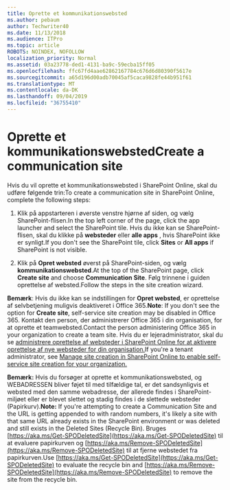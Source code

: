 ```yaml
---
title: Oprette et kommunikationswebsted
ms.author: pebaum
author: Techwriter40
ms.date: 11/13/2018
ms.audience: ITPro
ms.topic: article
ROBOTS: NOINDEX, NOFOLLOW
localization_priority: Normal
ms.assetid: 03a23778-ded1-4131-ba9c-59ecba15ff05
ms.openlocfilehash: ffc67fd4aae62862167784c676d6d80390f5617e
ms.sourcegitcommit: a65d196d00adb70045af5caca9828fe44b951f61
ms.translationtype: MT
ms.contentlocale: da-DK
ms.lasthandoff: 09/04/2019
ms.locfileid: "36755410"
---
```

# <a name="create-a-communication-site"></a><span data-ttu-id="d27d0-102">Oprette et kommunikationswebsted</span><span class="sxs-lookup"><span data-stu-id="d27d0-102">Create a communication site</span></span>

<span data-ttu-id="d27d0-103">Hvis du vil oprette et kommunikationswebsted i SharePoint Online, skal du udføre følgende trin:</span><span class="sxs-lookup"><span data-stu-id="d27d0-103">To create a communication site in SharePoint Online, complete the following steps:</span></span> 
  
1. <span data-ttu-id="d27d0-104">Klik på appstarteren i øverste venstre hjørne af siden, og vælg SharePoint-flisen.</span><span class="sxs-lookup"><span data-stu-id="d27d0-104">In the top left corner of the page, click the app launcher and select the SharePoint tile.</span></span> <span data-ttu-id="d27d0-105">Hvis du ikke kan se SharePoint-flisen, skal du klikke på **websteder** eller **alle apps** , hvis SharePoint ikke er synligt.</span><span class="sxs-lookup"><span data-stu-id="d27d0-105">If you don't see the SharePoint tile, click **Sites** or **All apps** if SharePoint is not visible.</span></span> 
    
2. <span data-ttu-id="d27d0-106">Klik på **Opret websted** øverst på SharePoint-siden, og vælg **kommunikationswebsted**.</span><span class="sxs-lookup"><span data-stu-id="d27d0-106">At the top of the SharePoint page, click **Create site** and choose **Communication Site**.</span></span> <span data-ttu-id="d27d0-107">Følg trinnene i guiden oprettelse af websted.</span><span class="sxs-lookup"><span data-stu-id="d27d0-107">Follow the steps in the site creation wizard.</span></span> 
    
 <span data-ttu-id="d27d0-108">**Bemærk**: Hvis du ikke kan se indstillingen for **Opret websted**, er oprettelse af selvbetjening muligvis deaktiveret i Office 365.</span><span class="sxs-lookup"><span data-stu-id="d27d0-108">**Note**: If you don't see the option for **Create site**, self-service site creation may be disabled in Office 365.</span></span> <span data-ttu-id="d27d0-109">Kontakt den person, der administrerer Office 365 i din organisation, for at oprette et teamwebsted.</span><span class="sxs-lookup"><span data-stu-id="d27d0-109">Contact the person administering Office 365 in your organization to create a team site.</span></span> <span data-ttu-id="d27d0-110">Hvis du er lejeradministrator, skal du se [administrere oprettelse af websteder i SharePoint Online for at aktivere oprettelse af nye websteder for din organisation.](https://go.microsoft.com/fwlink/?linkid=2018780)</span><span class="sxs-lookup"><span data-stu-id="d27d0-110">If you're a tenant administrator, see [Manage site creation in SharePoint Online to enable self-service site creation for your organization.](https://go.microsoft.com/fwlink/?linkid=2018780)</span></span>
  
 <span data-ttu-id="d27d0-111">**Bemærk:** Hvis du forsøger at oprette et kommunikationswebsted, og WEBADRESSEN bliver føjet til med tilfældige tal, er det sandsynligvis et websted med den samme webadresse, der allerede findes i SharePoint-miljøet eller er blevet slettet og stadig findes i de slettede websteder (Papirkurv).</span><span class="sxs-lookup"><span data-stu-id="d27d0-111">**Note:** If you're attempting to create a Communication Site and the URL is getting appended to with random numbers, it's likely a site with that same URL already exists in the SharePoint environment or was deleted and still exists in the Deleted Sites (Recycle Bin).</span></span> <span data-ttu-id="d27d0-112">Bruges [https://aka.ms/Get-SPODeletedSite](https://aka.ms/Get-SPODeletedSite) til at evaluere papirkurven og [https://aka.ms/Remove-SPODeletedSite](https://aka.ms/Remove-SPODeletedSite) til at fjerne webstedet fra papirkurven.</span><span class="sxs-lookup"><span data-stu-id="d27d0-112">Use [https://aka.ms/Get-SPODeletedSite](https://aka.ms/Get-SPODeletedSite) to evaluate the recycle bin and [https://aka.ms/Remove-SPODeletedSite](https://aka.ms/Remove-SPODeletedSite) to remove the site from the recycle bin.</span></span> 
  

